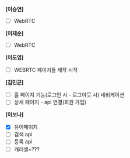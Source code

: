 **[이승연]**

- [ ]  WebRTC

**[이재순]**

- [ ]  WebRTC

**[이도엽]**

- [ ]  WEBRTC 페이지들 제작 시작

**[김민균]**

- [ ]  홈 페이지 기능(로그인 시 - 로그아웃 시) 네비게이션
- [ ]  상세 페이지 - api 연결(회원 가입)

**[이보나]**

- [x]  유어페이지
- [ ]  검색 api
- [ ]  등록 api
- [ ]  캐러셀~???